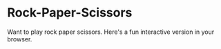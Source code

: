 # Rock-Paper-Scissors
Want to play rock paper scissors. Here's a fun interactive version in your browser.
